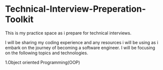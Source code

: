 # Technical-Interview-Preperation-Toolkit
This is my practice space as i  prepare for technical interviews.

I will be sharing my coding experience and any resources i will be using as i embark on the journey of becoming a software engineer. I will be focusing on the following topics and technologies.

1.Object oriented Programming(OOP)
